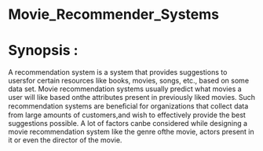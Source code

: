 # Movie_Recommender_Systems

# Synopsis : 

A recommendation system is a system that provides suggestions to usersfor certain resources like books, movies, songs, etc., based on some data set. Movie recommendation systems usually predict what movies a user will like based onthe attributes present in previously liked movies. Such recommendation systems are beneﬁcial for organizations that collect data from large amounts of customers,and wish to effectively provide the best suggestions possible. A lot of factors canbe considered while designing a movie recommendation system like the genre ofthe movie, actors present in it or even the director of the movie.

